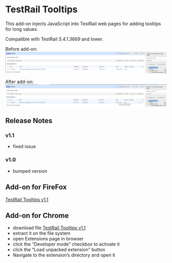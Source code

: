 # TestRail Tooltips
This add-on injects JavaScript into TestRail web pages for adding tooltips for long values. 

Compatible with TestRail *5.4.1.3669* and lower.

Before add-on: 
![before](Before.png)

After add-on:
![after](After.png)

## Release Notes
### v1.1
* fixed issue

### v1.0
* bumped version

## Add-on for FireFox
[TestRail Tooltips v1.1](https://addons.mozilla.org/en-US/firefox/addon/testrail-tooltips/)

## Add-on for Chrome
* download file [TestRail Tooltips v1.1](https://github.com/cernyjan/TestRail-Tooltips/blob/master/testrail_tooltips-1.1-an+fx.xpi)
* extract it on the file system
* open Extensions page in browser
* click the “Developer mode” checkbox to activate it
* click the “Load unpacked extension” button
* Navigate to the extension’s directory and open it